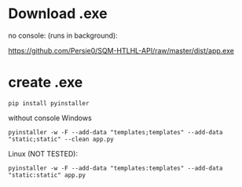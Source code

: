 # Download .exe
no console: (runs in background):

https://github.com/Persie0/SQM-HTLHL-API/raw/master/dist/app.exe


# create .exe
`pip install pyinstaller`

without console Windows

`pyinstaller -w -F --add-data "templates;templates" --add-data "static;static" --clean app.py `


Linux (NOT TESTED):

`pyinstaller -w -F --add-data "templates:templates" --add-data "static:static" app.py`
